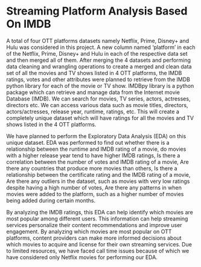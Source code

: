 # Streaming Platform Analysis Based On IMDB


A total of four OTT platforms datasets namely Netflix, Prime, Disney+ and Hulu was considered in this project. A new column named ‘platform’ in each of the Netflix, Prime, Disney+ and Hulu in each of the respective data set and then merged all of them.
After merging the 4 datasets and performing data cleaning and wrangling operations to create a merged and clean data set of all the movies and TV shows listed in 4 OTT platforms, the IMDB ratings, votes and other attributes were planned to retrieve from the IMDB python library for each of the movie or TV show.
IMDBpy library is a python package which can retrieve and manage data from the Internet movie Database (IMDB). We can search for movies, TV series, actors, actresses, directors etc. We can access various data such as movie titles, directors, actors/actresses, release year, runtime, ratings, etc. This will create a completely unique dataset which will have ratings for all the movies and TV shows listed in the 4 OTT platforms.

We have planned to perform the Exploratory Data Analysis (EDA) on this unique dataset. EDA  was performed to find out whether there is a relationship between the runtime and IMDB rating of a movie, do movies with a higher release year tend to have higher IMDB ratings, Is there a correlation between the number of votes and IMDB rating of a movie, Are there any countries that produce more movies than others, Is there a relationship between the certificate rating and the IMDB rating of a movie, Are there any outliers in the dataset, such as movies with very low ratings despite having a high number of votes, Are there any patterns in when movies were added to the platform, such as a higher number of movies being added during certain months.

By analyzing the IMDB ratings, this EDA can help identify which movies are most popular among different users. This information can help streaming services personalize their content recommendations and improve user engagement. By analyzing which movies are most popular on OTT platforms, content providers can make more informed decisions about which movies to acquire and license for their own streaming services. Due to limited resources, we have faced call time issues because of which we have considered only Netflix movies for performing our EDA. 

